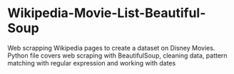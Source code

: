 # Wikipedia-Movie-List-Beautiful-Soup
Web scrapping Wikipedia pages to create a dataset on Disney Movies.
Python file covers web scraping with BeautifulSoup, cleaning data, pattern matching with regular expression and working with dates 
